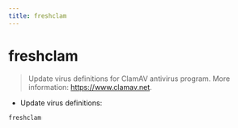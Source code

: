 ```yaml
---
title: freshclam
---
```

# freshclam

> Update virus definitions for ClamAV antivirus program.
> More information: <https://www.clamav.net>.

- Update virus definitions:

`freshclam`
